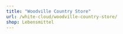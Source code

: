 ```yaml
---
title: "Woodville Country Store"
url: /white-cloud/woodville-country-store/
shop: Lebensmittel
---
```

